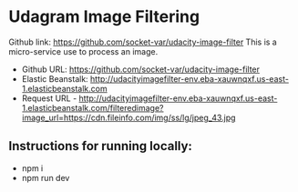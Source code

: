 # Udagram Image Filtering

Github link: https://github.com/socket-var/udacity-image-filter
This is a micro-service use to process an image.

- Github URL: https://github.com/socket-var/udacity-image-filter
- Elastic Beanstalk: http://udacityimagefilter-env.eba-xauwnqxf.us-east-1.elasticbeanstalk.com
- Request URL - http://udacityimagefilter-env.eba-xauwnqxf.us-east-1.elasticbeanstalk.com/filteredimage?image_url=https://cdn.fileinfo.com/img/ss/lg/jpeg_43.jpg

## Instructions for running locally:

- npm i
- npm run dev
